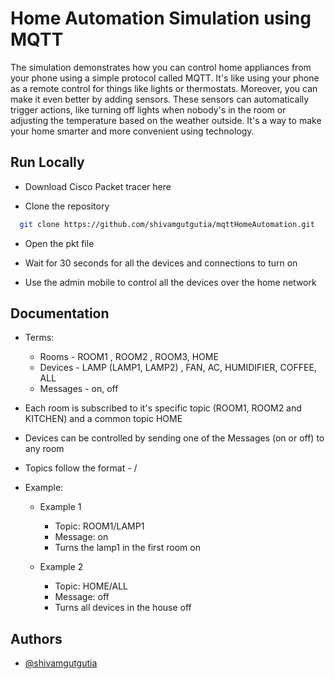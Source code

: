 
# Home Automation Simulation using MQTT


The simulation demonstrates how you can control home appliances from your phone using a simple protocol called MQTT. It's like using your phone as a remote control for things like lights or thermostats. Moreover, you can make it even better by adding sensors. These sensors can automatically trigger actions, like turning off lights when nobody's in the room or adjusting the temperature based on the weather outside. It's a way to make your home smarter and more convenient using technology.


## Run Locally

* Download Cisco Packet tracer here

* Clone the repository

```bash
  git clone https://github.com/shivamgutgutia/mqttHomeAutomation.git
```

* Open the pkt file

* Wait for 30 seconds for all the devices and connections to turn on

* Use the admin mobile to control all the devices over the home network


## Documentation

* Terms:
    * Rooms - ROOM1 , ROOM2 , ROOM3, HOME
    * Devices - LAMP (LAMP1, LAMP2) , FAN, AC, HUMIDIFIER, COFFEE, ALL
    * Messages - on, off

* Each room is subscribed to it's specific topic (ROOM1, ROOM2 and KITCHEN) and a common topic HOME

* Devices can be controlled by sending one of the Messages (on or off) to any room 

* Topics follow the format - <Room type>/<Device Type>

* Example:
    * Example 1 
        * Topic: ROOM1/LAMP1
        * Message: on 
        * Turns the lamp1 in the first room on

    * Example 2
        * Topic: HOME/ALL
        * Message: off
        * Turns all devices in the house off

## Authors

- [@shivamgutgutia](https://www.github.com/shivamgutgutia)

